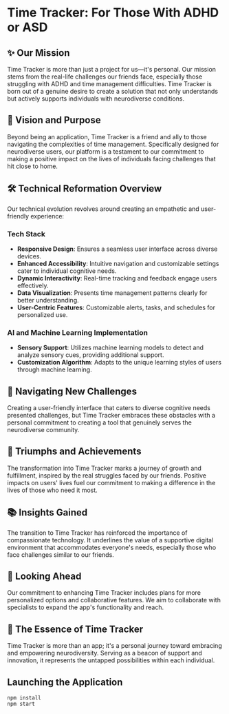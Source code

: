 # Time Tracker: For Those With ADHD or ASD

## ✨ Our Mission

Time Tracker is more than just a project for us—it's personal. Our mission stems from the real-life challenges our friends face, especially those struggling with ADHD and time management difficulties. Time Tracker is born out of a genuine desire to create a solution that not only understands but actively supports individuals with neurodiverse conditions.

## 🌟 Vision and Purpose

Beyond being an application, Time Tracker is a friend and ally to those navigating the complexities of time management. Specifically designed for neurodiverse users, our platform is a testament to our commitment to making a positive impact on the lives of individuals facing challenges that hit close to home.

## 🛠 Technical Reformation Overview

Our technical evolution revolves around creating an empathetic and user-friendly experience:

### Tech Stack

- **Responsive Design**: Ensures a seamless user interface across diverse devices.
- **Enhanced Accessibility**: Intuitive navigation and customizable settings cater to individual cognitive needs.
- **Dynamic Interactivity**: Real-time tracking and feedback engage users effectively.
- **Data Visualization**: Presents time management patterns clearly for better understanding.
- **User-Centric Features**: Customizable alerts, tasks, and schedules for personalized use.

### AI and Machine Learning Implementation

- **Sensory Support**: Utilizes machine learning models to detect and analyze sensory cues, providing additional support.
- **Customization Algorithm**: Adapts to the unique learning styles of users through machine learning.

## 🚧 Navigating New Challenges

Creating a user-friendly interface that caters to diverse cognitive needs presented challenges, but Time Tracker embraces these obstacles with a personal commitment to creating a tool that genuinely serves the neurodiverse community.

## 🏅 Triumphs and Achievements

The transformation into Time Tracker marks a journey of growth and fulfillment, inspired by the real struggles faced by our friends. Positive impacts on users' lives fuel our commitment to making a difference in the lives of those who need it most.

## 📚 Insights Gained

The transition to Time Tracker has reinforced the importance of compassionate technology. It underlines the value of a supportive digital environment that accommodates everyone's needs, especially those who face challenges similar to our friends.

## 🔭 Looking Ahead

Our commitment to enhancing Time Tracker includes plans for more personalized options and collaborative features. We aim to collaborate with specialists to expand the app's functionality and reach.

## 🌈 The Essence of Time Tracker

Time Tracker is more than an app; it's a personal journey toward embracing and empowering neurodiversity. Serving as a beacon of support and innovation, it represents the untapped possibilities within each individual.

## Launching the Application

```shell
npm install  
npm start  
